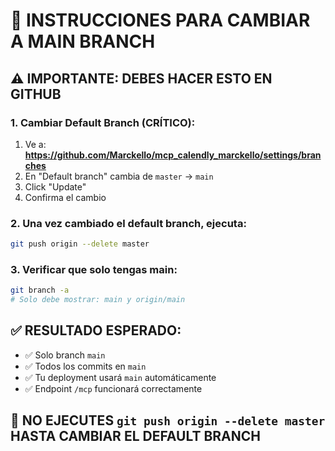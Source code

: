 # 🔄 INSTRUCCIONES PARA CAMBIAR A MAIN BRANCH

## ⚠️ IMPORTANTE: DEBES HACER ESTO EN GITHUB

### 1. Cambiar Default Branch (CRÍTICO):
1. Ve a: **https://github.com/Marckello/mcp_calendly_marckello/settings/branches**
2. En "Default branch" cambia de `master` → `main`  
3. Click "Update"
4. Confirma el cambio

### 2. Una vez cambiado el default branch, ejecuta:
```bash
git push origin --delete master
```

### 3. Verificar que solo tengas main:
```bash
git branch -a
# Solo debe mostrar: main y origin/main
```

## ✅ RESULTADO ESPERADO:
- ✅ Solo branch `main` 
- ✅ Todos los commits en `main`
- ✅ Tu deployment usará `main` automáticamente
- ✅ Endpoint `/mcp` funcionará correctamente

## 🚨 NO EJECUTES `git push origin --delete master` HASTA CAMBIAR EL DEFAULT BRANCH